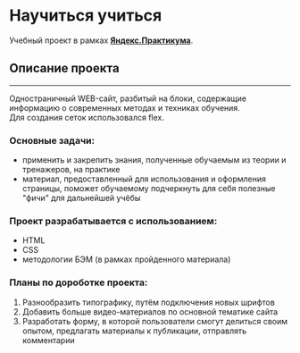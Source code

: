 # Научиться учиться
Учебный проект в рамках [**Яндекс.Практикума**](https://practicum.yandex.ru/).  

## Описание проекта
---
Одностраничный WEB-сайт, разбитый на блоки, содержащие информацию о современных методах и техниках обучения.  
Для создания сеток использовался flex.

### **Основные задачи:**  
* применить и закрепить знания, полученные обучаемым из теории и тренажеров, на практике
* материал, предоставленный для использования и оформления страницы, поможет обучаемому подчеркнуть для себя полезные "фичи" для дальнейшей учёбы

### **Проект разрабатывается с использованием:**
* HTML 
* CSS
* методологии БЭМ (в рамках пройденного материала)

### **Планы по дороботке проекта:**
1. Разнообразить типографику, путём подключения новых шрифтов
2. Добавить больше видео-материалов по основной тематике сайта
3. Разработать форму, в которой пользователи смогут делиться своим опытом, предлагать материалы к публикации, отправлять комментарии